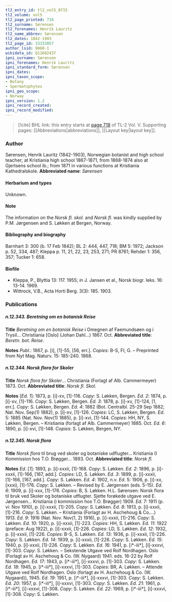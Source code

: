 ```yaml
---
tl2_entry_id: tl2_vol5_0715
tl2_volume: vol5
tl2_page_printed: 718
tl2_surname: Sørensen
tl2_forenames: Henrik Lauritz
tl2_name_abbrev: Sørensen
tl2_dates: 1842-1903
tl2_page_id: 33333857
author_lsid: 9860-1
wikidata_id: Q11682437
ipni_surname: Sørensen
ipni_forenames: Henrik Lauritz
ipni_standard_form: Sørensen
ipni_dates: 
ipni_taxon_scope: 
- Botany
- Spermatophytes
ipni_geo_scope: 
- Norway
ipni_version: 1.2
ipni_record_created: 
ipni_record_modified:
---
```



> [!cite] BHL link: this entry starts at [page 718](https://www.biodiversitylibrary.org/page/33333857) of TL-2 Vol. V.
> Supporting pages: [[Abbreviations|abbreviations]], [[Layout key|layout key]].

### Author

Sørensen, Henrik Lauritz (1842-1903), Norwegian botanist and high school teacher; at Kristiania high school 1867-1871, from 1868-1874 also at Gjertsens school ib.; from 1871 in various functions at Kristiania Kathedralskole. 
**Abbreviated name**: *Sørensen*

#### Herbarium and types

Unknown.

#### Note

The information on the *Norsk fl. skol.* and *Norsk fl*. was kindly supplied by P.M. Jørgensen and S. Løkken at Bergen, Norway.

#### Bibliography and biography

Barnhart 3: 300 (b. 17 Feb 1842); BL 2: 444, 447, 718; BM 5: 1972; Jackson p. 52, 334, 487; Kleppa p. 11, 21, 22, 23, 253, 271; PR 8761; Rehder 1: 356, 357; Tucker 1: 658.

#### Biofile

- Kleppa, P., Blyttia 13: 117. 1955; *in* J. Jansen et al., Norsk biogr. leks. 16: 13-14. 1969.
- Wittrock, V.B., Acta Horti Berg. 3(3): 185. 1903.

### Publications

##### n.12.343. Beretning om en botanisk Reise

**Title**
*Beretning om en botanisk Reise* i Omegnen af Faemundsøen og i Trysil... Christiania \[Oslo\] (Johan Dahl...) 1867. Oct.
**Abbreviated title**: *Beretn. bot. Reise*.

**Notes**
*Publ*.: 1867, p. \[i\], \[1\]-55, \[56, err.\]. *Copies*: B-S, FI, G. – Preprinted from Nyt Mag. Naturv. 15: 185-240. 1868.

##### n.12.344. Norsk flora for Skoler

**Title**
*Norsk flora for Skoler*... Christiania (Forlagt af Alb. Cammermeyer) 1873. Oct.
**Abbreviated title**: *Norsk fl. Skol.*

**Notes**
\[*Ed. 1*\]: 1873, p. \[i\]-xv, \[1\]-116. *Copy*: S. Løkken, Bergen.
*Ed. 2*: 1874, p. \[i\]-xv, \[1\]-116. *Copy*: S. Løkken, Bergen.
*Ed. 3*: 1878, p. \[i\]-xv, \[1\]-124, \[1, err.\]. *Copy*: S. Løkken, Bergen.
*Ed. 4*: 1882 (Bot. Centralbl. 25-29 Sep 1882; Nat. Nov. Sep(1) 1882), p. \[i\]-xv, \[1\]-126.
*Copies*: LC, S. Løkken, Bergen.
*Ed*. 5: 1885 (Nat. Nov. Nov(1) 1885), p. \[i\]-xvi, \[1\]-144. *Copies*: HH, NY, S. Løkken, Bergen. – Kristiania (forlagt af Alb. Cammermeyer) 1885. Oct.
*Ed. 6*: 1890, p. \[i\]-xvi, \[1\]-148. *Copies*: S. Løkken, Bergen, NY.

##### n.12.345. Norsk flora

**Title**
*Norsk flora* til brug ved skoler og botaniske udflugter... Kristiania (I Kommission hos T.O. Brøgger... 1893. Oct.
**Abbreviated title**: *Norsk fl.*

**Notes**
*Ed*. \[*1*\]: 1893, p. \[i\]-xxxii, \[1\]-168. *Copy*: S. Løkken.
*Ed. 2*: 1896, p. \[i\]-xxxii, \[1\]-166, \[167, add.\]. *Copies*: LD, S. Løkken.
*Ed. 3*: 1899, p. \[i\]-xxxii, \[1\]-166, \[167, add.\]. *Copy*: S. Løkken.
*Ed. 4*: 1902, n.v.
*Ed*. 5: 1906, p. \[i\]-xx, \[xxxi), \[1\]-176. *Copy*: S. Løkken. – Revised by E. Jørgensen (eds.
5-15).
*Ed. 6*: 1909, p. \[i\]-xxx, \[1\]-176. *Copies*: B, S. Løkken. H.L. Sørensen: Norsk flora til bruk ved Skoler og botaniske utflugter. Sjette forøkede utgave ved E. Jørgensen... Kristiania (i kommission hos T.O. Brøgger) 1909.
*Ed*. 7: 1911 (p. vi: Nov 1910), p. \[i\]-xxxii, \[1\]-205. *Copy*: S. Løkken.
*Ed. 8*: 1913, p. \[i\]-xxxii, \[1\]-216. *Copy*: S. Løkken. – Kristiania (Forlagt av H. Aschehoug & Co....) 1913.
*Ed. 9*: 1916 (Nat. Nov. Nov(1, 2) 1916), p. \[i\]-xxxii, \[1\]-216. *Copy*: S. Løkken.
*Ed. 10*: 1920, p. \[i\]-xxxii, \[1\]-223. *Copies*: HH, S. Løkken.
*Ed. 11*: 1922 (preface: Aug 1922), p. \[i\]-xxxii, \[1\]-226. *Copies*: LD, S. Løkken.
*Ed. 12*: 1932, p. \[i\]-xxxii, \[1\]-226. *Copies*: B-S, S. Løkken.
*Ed. 13*: 1936, p. \[i\]-xxxii, \[1\]-226. *Copy*: S. Løkken.
*Ed. 14*: 1939, p. \[i\]-xxxii, \[1\]-226. *Copy*: S. Løkken.
*Ed. 15*: 1940, p. \[i\]-xxxii, \[1\]-226. *Copy*: S. Løkken.
*Ed. 16*: 1941, p. \[i\*-iii\*\], \[i\]-xxxvi, \[1\]-303. *Copy*: S. Løkken. – Sekstende Utgave ved Rolf Nordhagen. Oslo (Forlagt av H. Aschehoug & Co. (W. Nygaard) 1941. eds. 16-22 by Rolf Nordhagen.
*Ed. 17*: 1943, p. \[i\*-iii\*\], \[i\]-xxxvi, p. \[1\]-303. *Copy*: S. Løkken.
*Ed. 18*: 1945, p. \[i\*-iii\*\], \[i\]-xxxvi, \[1\]-303. *Copies*: BR, A. Løkken. – Attende Utgave ved Rolf Nordhagen. Oslo (forlagt av H. Aschehoug & Co. (W. Nygaard)), 1945.
*Ed. 19*: 1951, p. \[i\*-iii\*\], \[i\]-xxxvi, \[1\]-303. *Copy*: S. Løkken.
*Ed. 20*: 1957, p. \[i\*-iii\*\], \[i\]-xxxvi, \[1\]-303. *Copy*: S. Løkken.
*Ed. 21*: 1961, p. \[i\*-iii\*\], \[i\]-xxxvi, \[1\]-308. *Copy*: S. Løkken.
*Ed. 22*: 1969, p. \[i\*-iii\*\], \[i\]-xxxvi, \[1\]-308. *Copy*: S. Løkken.

